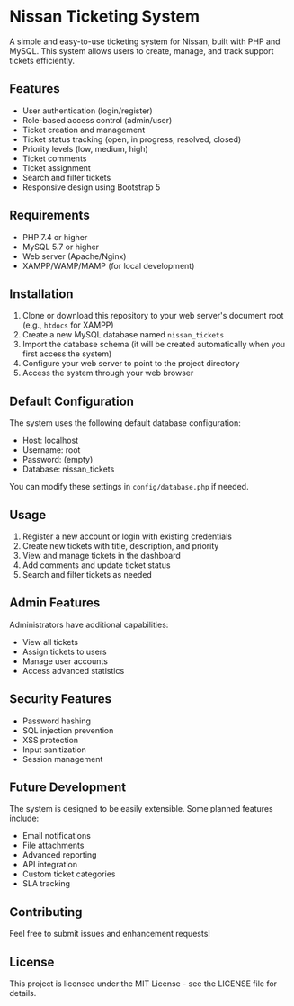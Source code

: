 # Nissan Ticketing System

A simple and easy-to-use ticketing system for Nissan, built with PHP and MySQL. This system allows users to create, manage, and track support tickets efficiently.

## Features

- User authentication (login/register)
- Role-based access control (admin/user)
- Ticket creation and management
- Ticket status tracking (open, in progress, resolved, closed)
- Priority levels (low, medium, high)
- Ticket comments
- Ticket assignment
- Search and filter tickets
- Responsive design using Bootstrap 5

## Requirements

- PHP 7.4 or higher
- MySQL 5.7 or higher
- Web server (Apache/Nginx)
- XAMPP/WAMP/MAMP (for local development)

## Installation

1. Clone or download this repository to your web server's document root (e.g., `htdocs` for XAMPP)
2. Create a new MySQL database named `nissan_tickets`
3. Import the database schema (it will be created automatically when you first access the system)
4. Configure your web server to point to the project directory
5. Access the system through your web browser

## Default Configuration

The system uses the following default database configuration:
- Host: localhost
- Username: root
- Password: (empty)
- Database: nissan_tickets

You can modify these settings in `config/database.php` if needed.

## Usage

1. Register a new account or login with existing credentials
2. Create new tickets with title, description, and priority
3. View and manage tickets in the dashboard
4. Add comments and update ticket status
5. Search and filter tickets as needed

## Admin Features

Administrators have additional capabilities:
- View all tickets
- Assign tickets to users
- Manage user accounts
- Access advanced statistics

## Security Features

- Password hashing
- SQL injection prevention
- XSS protection
- Input sanitization
- Session management

## Future Development

The system is designed to be easily extensible. Some planned features include:
- Email notifications
- File attachments
- Advanced reporting
- API integration
- Custom ticket categories
- SLA tracking

## Contributing

Feel free to submit issues and enhancement requests!

## License

This project is licensed under the MIT License - see the LICENSE file for details. 